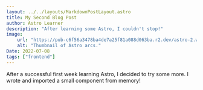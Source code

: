 ```yaml
---
layout: ../../layouts/MarkdownPostLayout.astro
title: My Second Blog Post
author: Astro Learner
description: "After learning some Astro, I couldn't stop!"
image:
    url: "https://pub-c6f56a3478ba4de7a25f81a088d063ba.r2.dev/astro-2.webp"
    alt: "Thumbnail of Astro arcs."
Date: 2022-07-08
tags: ["frontend"]
---
```

After a successful first week learning Astro, I decided to try some more. I wrote and imported a small component from memory!